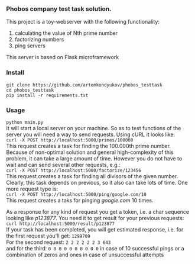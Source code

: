 ### Phobos company test task solution.  

This project is a toy-webserver with the following functionality:  
1. calculating the value of Nth prime number  
2. factorizing numbers  
3. ping servers  

This server is based on Flask microframework  

### Install  
`git clone https://github.com/artemkondyukov/phobos_testtask`  
`cd phobos_testtask`  
`pip install -r requirements.txt`  
### Usage
`python main.py`  
It will start a local server on your machine. So as to test functions of the server you will need a way to send requests. Using cURL it looks like:  
`curl -X POST http://localhost:5000/primes/100000`  
This request creates a task for finding the 100.000th prime number. Because of non-optimal solution and general high-complexity of this problem, it can take a large amount of time. However you do not have to wait and can send several other requests, e.g.:  
`curl -X POST http://localhost:5000/factorize/123456`  
This request creates a task for finding all divisors of the given number. Clearly, this task depends on previous, so it also can take lots of time. One more request type is:  
`curl -X POST http://localhost:5000/ping/google.com/10`  
This request creates a taks for pinging _google.com_ 10 times.  

As a response for any kind of request you get a token, i.e. a char sequence looking like *p123877*. You need it to get result for your previous requests:  
`curl http://localhost:5000/result/p123877`  
If your task has been completed, you will get estimated response, i.e. for the first request you'll get:
`1299709`  
For the second request:
`2 2 2 2 2 2 3 643`  
and for the third:
`0 0 0 0 0 0 0 0 0 0` in case of 10 successful pings or a combination of zeros and ones in case of unsuccessful attempts
